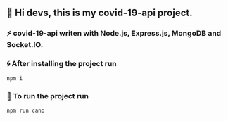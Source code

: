 ## 👋 Hi devs, this is my covid-19-api project.

### ⚡ covid-19-api writen with Node.js, Express.js, MongoDB and Socket.IO.

### 🌀 After installing the project run

`` npm i ``

### 🔧 To run the project run

`` npm run cano ``